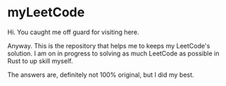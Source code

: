 # myLeetCode
Hi.
You caught me off guard for visiting here.

Anyway.
This is the repository that helps me to keeps my LeetCode's solution.
I am on in progress to solving as much LeetCode as possible in Rust to up skill myself.

The answers are, definitely not 100% original, but I did my best.
